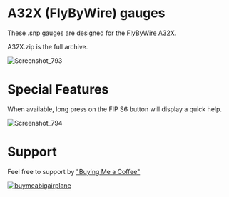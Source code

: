 # A32X (FlyByWire) gauges

These .snp gauges are designed for the [FlyByWire A32X](https://flybywiresim.com/projects/).

A32X.zip is the full archive.

![Screenshot_793](https://github.com/1l2p-dev/spad-fip-gauges/assets/26790042/d66bec31-85bc-468c-92e1-8f224b9510a2)


# Special Features

When available, long press on the FIP S6 button will display a quick help.

![Screenshot_794](https://github.com/1l2p-dev/spad-fip-gauges/assets/26790042/d92b50e5-a7f5-43d6-957d-7ab7d429ef17)

# Support

Feel free to support by ["Buying Me a Coffee" ](https://buymeacoffee.com/1l2p)

[![buymeabigairplane](https://github.com/1l2p-dev/spad-fip-gauges/assets/26790042/db47cd19-976c-4e12-ae8c-80bd245a558b)](https://buymeacoffee.com/1l2p)
